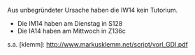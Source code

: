 Aus unbegründeter Ursache haben die IW14 kein Tutorium.

* Die IM14 haben am Dienstag in S128
* Die IA14 haben am Mittwoch in Z136c

s.a.
[klemm]: http://www.markusklemm.net/script/vorl_GDI.pdf
